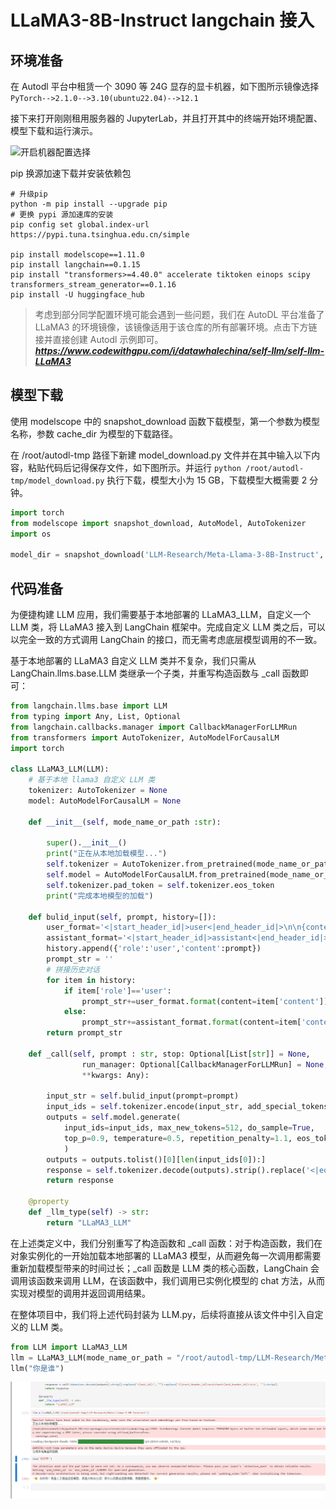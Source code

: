 # LLaMA3-8B-Instruct langchain 接入

## 环境准备  

在 Autodl 平台中租赁一个 3090 等 24G 显存的显卡机器，如下图所示镜像选择 `PyTorch-->2.1.0-->3.10(ubuntu22.04)-->12.1 `

接下来打开刚刚租用服务器的 JupyterLab，并且打开其中的终端开始环境配置、模型下载和运行演示。  

![开启机器配置选择](images/autodl_config.png)

pip 换源加速下载并安装依赖包

```shell
# 升级pip
python -m pip install --upgrade pip
# 更换 pypi 源加速库的安装
pip config set global.index-url https://pypi.tuna.tsinghua.edu.cn/simple

pip install modelscope==1.11.0
pip install langchain==0.1.15
pip install "transformers>=4.40.0" accelerate tiktoken einops scipy transformers_stream_generator==0.1.16
pip install -U huggingface_hub
```  

> 考虑到部分同学配置环境可能会遇到一些问题，我们在 AutoDL 平台准备了 LLaMA3 的环境镜像，该镜像适用于该仓库的所有部署环境。点击下方链接并直接创建 Autodl 示例即可。
> ***https://www.codewithgpu.com/i/datawhalechina/self-llm/self-llm-LLaMA3***

## 模型下载

使用 modelscope 中的 snapshot_download 函数下载模型，第一个参数为模型名称，参数 cache_dir 为模型的下载路径。

在 /root/autodl-tmp 路径下新建 model_download.py 文件并在其中输入以下内容，粘贴代码后记得保存文件，如下图所示。并运行 `python /root/autodl-tmp/model_download.py` 执行下载，模型大小为 15 GB，下载模型大概需要 2 分钟。

```python  
import torch
from modelscope import snapshot_download, AutoModel, AutoTokenizer
import os

model_dir = snapshot_download('LLM-Research/Meta-Llama-3-8B-Instruct', cache_dir='/root/autodl-tmp', revision='master')
```

## 代码准备

为便捷构建 LLM 应用，我们需要基于本地部署的 LLaMA3_LLM，自定义一个 LLM 类，将 LLaMA3 接入到 LangChain 框架中。完成自定义 LLM 类之后，可以以完全一致的方式调用 LangChain 的接口，而无需考虑底层模型调用的不一致。

基于本地部署的 LLaMA3 自定义 LLM 类并不复杂，我们只需从 LangChain.llms.base.LLM 类继承一个子类，并重写构造函数与 _call 函数即可：

```python
from langchain.llms.base import LLM
from typing import Any, List, Optional
from langchain.callbacks.manager import CallbackManagerForLLMRun
from transformers import AutoTokenizer, AutoModelForCausalLM
import torch

class LLaMA3_LLM(LLM):
    # 基于本地 llama3 自定义 LLM 类
    tokenizer: AutoTokenizer = None
    model: AutoModelForCausalLM = None
        
    def __init__(self, mode_name_or_path :str):

        super().__init__()
        print("正在从本地加载模型...")
        self.tokenizer = AutoTokenizer.from_pretrained(mode_name_or_path, use_fast=False)
        self.model = AutoModelForCausalLM.from_pretrained(mode_name_or_path, torch_dtype=torch.bfloat16, device_map="auto")
        self.tokenizer.pad_token = self.tokenizer.eos_token
        print("完成本地模型的加载")

    def bulid_input(self, prompt, history=[]):
        user_format='<|start_header_id|>user<|end_header_id|>\n\n{content}<|eot_id|>'
        assistant_format='<|start_header_id|>assistant<|end_header_id|>\n\n{content}<|eot_id|>'
        history.append({'role':'user','content':prompt})
        prompt_str = ''
        # 拼接历史对话
        for item in history:
            if item['role']=='user':
                prompt_str+=user_format.format(content=item['content'])
            else:
                prompt_str+=assistant_format.format(content=item['content'])
        return prompt_str
    
    def _call(self, prompt : str, stop: Optional[List[str]] = None,
                run_manager: Optional[CallbackManagerForLLMRun] = None,
                **kwargs: Any):

        input_str = self.bulid_input(prompt=prompt)
        input_ids = self.tokenizer.encode(input_str, add_special_tokens=False, return_tensors='pt').to(self.model.device)
        outputs = self.model.generate(
            input_ids=input_ids, max_new_tokens=512, do_sample=True,
            top_p=0.9, temperature=0.5, repetition_penalty=1.1, eos_token_id=self.tokenizer.encode('<|eot_id|>')[0]
            )
        outputs = outputs.tolist()[0][len(input_ids[0]):]
        response = self.tokenizer.decode(outputs).strip().replace('<|eot_id|>', "").replace('<|start_header_id|>assistant<|end_header_id|>\n\n', '').strip()
        return response
        
    @property
    def _llm_type(self) -> str:
        return "LLaMA3_LLM"
```

在上述类定义中，我们分别重写了构造函数和 _call 函数：对于构造函数，我们在对象实例化的一开始加载本地部署的 LLaMA3 模型，从而避免每一次调用都需要重新加载模型带来的时间过长；_call 函数是 LLM 类的核心函数，LangChain 会调用该函数来调用 LLM，在该函数中，我们调用已实例化模型的 chat 方法，从而实现对模型的调用并返回调用结果。

在整体项目中，我们将上述代码封装为 LLM.py，后续将直接从该文件中引入自定义的 LLM 类。

```python
from LLM import LLaMA3_LLM
llm = LLaMA3_LLM(mode_name_or_path = "/root/autodl-tmp/LLM-Research/Meta-Llama-3-8B-Instruct")
llm("你是谁")
```

![alt text](./images/image-2.png)